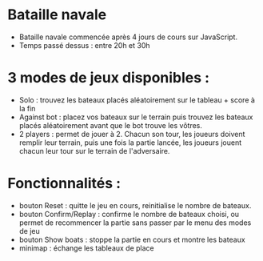 # Bataille navale

- Bataille navale commencée après 4 jours de cours sur JavaScript.
- Temps passé dessus : entre 20h et 30h

# 3 modes de jeux disponibles :
- Solo : trouvez les bateaux placés aléatoirement sur le tableau + score à la fin
- Against bot : placez vos bateaux sur le terrain puis trouvez les bateaux placés aléatoirement avant que le bot trouve les vôtres.
- 2 players : permet de jouer à 2. Chacun son tour, les joueurs doivent remplir leur terrain, puis une fois la partie lancée, les joueurs jouent chacun leur tour sur le terrain de l'adversaire.

# Fonctionnalités :
- bouton Reset : quitte le jeu en cours, reinitialise le nombre de bateaux.
- bouton Confirm/Replay : confirme le nombre de bateaux choisi, ou permet de recommencer la partie sans passer par le menu des modes de jeu
- bouton Show boats : stoppe la partie en cours et montre les bateaux
- minimap : échange les tableaux de place

